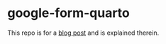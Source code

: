 
# google-form-quarto

<!-- badges: start -->
<!-- badges: end -->

This repo is for a [blog post](https://ericrscott.com/posts/2023-08-08-google-forms-quarto/) and is explained therein.

